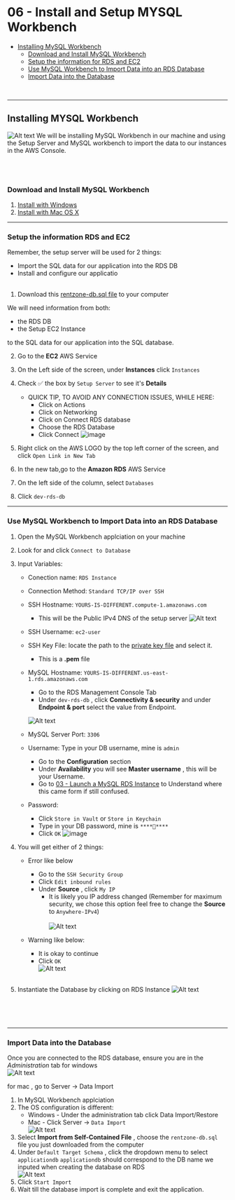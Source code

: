 # 06 - Install and Setup MYSQL Workbench


<!-- no toc -->
- [Installing MySQL Workbench](#installing-mysql-workbench)
  - [Download and Install MySQL Workbench](#download-and-install-mysql-workbench)
  - [Setup the information for RDS and EC2](#setup-the-information-for-rds-and-ec2)
  - [Use MySQL Workbench to Import Data into an RDS Database](#use-mysql-workbench-to-import-data-into-an-rds-database)
  - [Import Data into the Database](#import-data-into-the-database)





<br>

---

## Installing MYSQL Workbench 
![Alt text](image.png)
We will be installing MySQL Workbench in our machine and using the Setup Server and MySQL workbench to import the data to our instances in the AWS Console.

<br><br>

### Download and Install MySQL Workbench
1. [Install with Windows](https://www.youtube.com/watch?v=u96rVINbAUI)
2. [Install with Mac OS X](https://www.youtube.com/watch?v=sY_QPWiIeDQ&pp=ygUbaW5zdGFsbCBteXNxbCB3b3JrYmVuY2ggbWFj)

---


### Setup the information RDS and EC2 

Remember, the setup server will be used for 2 things: <br>
  - Import the SQL data for our application into the RDS DB
  - Install and configure our applicatio <br><br>
1. Download this [rentzone-db.sql file](https://drive.google.com/file/d/1Yush2bZk-ozg63i2px8iPcsPHIjNU1rY/view?usp=sharing) to your computer

We will need information from both:
-   the RDS DB  
-   the Setup EC2 Instance

to the SQL data for our application into the SQL database.

2. Go to the **EC2** AWS Service
3. On the Left side of the screen, under **Instances** click `Instances`
3. Check ✅ the box by `Setup Server` to see it's **Details**
   - QUICK TIP, TO AVOID ANY CONNECTION ISSUES, WHILE HERE:
      - Click on Actions
      - Click on Networking
      - Click on Connect RDS database
      - Choose the RDS Database
      - Click Connect
        ![image](https://github.com/victorwokili/AWS-Advanced/assets/18079443/1f5300d8-2bb8-4c98-b307-88f5484150a6)


5. Right click on the AWS LOGO by the top left corner of the screen, and click `Open Link in New Tab`
6. In the new tab,go to the **Amazon RDS** AWS Service
7. On the left side of the column, select `Databases`
8. Click `dev-rds-db` 

---

### Use MySQL Workbench to Import Data into an RDS Database
1. Open the MySQL Workbench applciation on your machine
2. Look for and click `Connect to Database`
3. Input Variables:
    - Conection name: `RDS Instance`
    - Connection Method: `Standard TCP/IP over SSH`
    - SSH Hostname: `YOURS-IS-DIFFERENT.compute-1.amazonaws.com`
        - This will be the Public IPv4 DNS of the setup server
        ![Alt text](image-1.png)
    - SSH Username: `ec2-user`
    - SSH Key File: locate the path to the [private key file](05-Create-a-KeyPair-and-Setup-an-EC2-Instance/Readme.md) and select it. 
        - This is a **.pem** file
    - MySQL Hostname: `YOURS-IS-DIFFERENT.us-east-1.rds.amazonaws.com` 
        - Go to the RDS Management Console Tab 
        - Under `dev-rds-db` , click **Connectivity & security** and under **Endpoint & port** select the value from Endpoint. 
       
        ![Alt text](image-2.png)
   


    - MySQL Server Port: `3306`
    - Username: Type in your DB username, mine is `admin`
        - Go to the **Configuration** section
        - Under **Availability** you will see **Master username** , this will be your Username. 
        - Go to [03 - Launch a MySQL RDS Instance](03-Launch-a-MySQL-RDS-Instance/Readme.md) to Understand where this came form if still confused.
    - Password: 
        - Click `Store in Vault` or `Store in Keychain`
        - Type in your DB password, mine is `****👀****`
        - Click `OK`
    ![image](https://github.com/victorwokili/AWS-Advanced/assets/18079443/37f2cc8b-9172-413c-ba49-cf254c36108a)

4. You will get either of 2 things:
    - Error like below
        - Go to the `SSH Security Group` 
        - Click `Edit inbound rules`
        - Under **Source** , click `My IP`
            - It is likely you IP address changed  (Remember for maximum security, we chose this option feel free to change the **Source** to `Anywhere-IPv4`) <br> 
    <br> ![Alt text](image-4.png) <br>

    -  Warning like below:
        - It is okay to continue
        - Click `OK`
        <br> ![Alt text](image-5.png) <br>   <br> 
5.  Instantiate the Database by clicking on RDS Instance
    ![Alt text](image-6.png)


<br> <br> <br>

--- 

### Import Data into the Database
Once you are connected to the RDS database, ensure you are in the *Administration* tab for windows  <br> 
![Alt text](image-7.png) <br>

for mac , go to Server -> Data Import 
1. In MySQL Workbench applciation
2. The OS configuration is different:
    -   Windows - Under the administration tab click Data Import/Restore
    -   Mac - Click Server -> `Data Import` <br>
    ![Alt text](image-8.png) <br>
3. Select  **Import from Self-Contained File** , choose the `rentzone-db.sql` file you just downloaded from the computer
4. Under `Default Target Schema` , click the dropdown menu to select `applicationdb`
    `applicationdb` should correspond to the DB name we inputed when creating the database on RDS <br>
    ![Alt text](image-9.png) <br>
5. Click `Start Import`
6. Wait till the database import is complete and exit the application.
